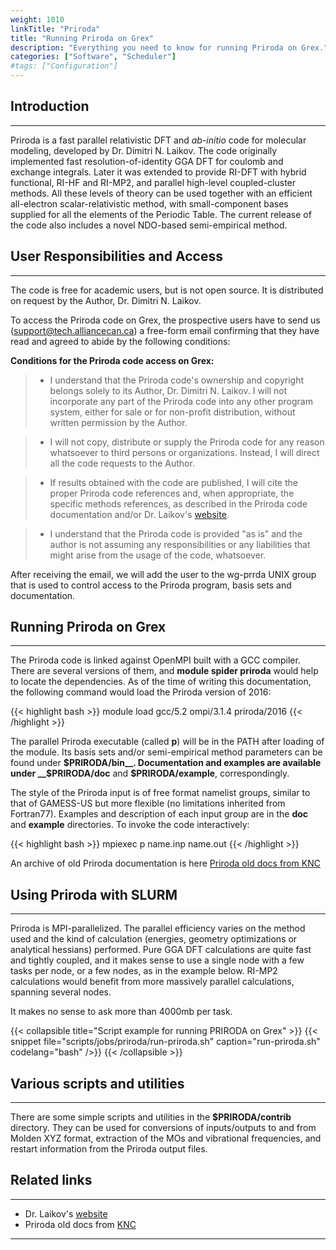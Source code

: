 ```yaml
---
weight: 1010
linkTitle: "Priroda"
title: "Running Priroda on Grex"
description: "Everything you need to know for running Priroda on Grex."
categories: ["Software", "Scheduler"]
#tags: ["Configuration"]
---
```


## Introduction
---

Priroda is a fast parallel relativistic DFT and _ab-initio_ code for molecular modeling, developed by Dr. Dimitri N. Laikov. The code originally implemented fast resolution-of-identity GGA DFT for coulomb and exchange integrals. Later it was extended to provide RI-DFT with hybrid functional, RI-HF and RI-MP2, and parallel high-level coupled-cluster methods. All these levels of theory can be used together with an efficient all-electron scalar-relativistic method, with small-component bases supplied for all the elements of the Periodic Table. The current release of the code also includes a novel NDO-based semi-empirical method.

## User Responsibilities and Access
---

The code is free for academic users, but is not open source. It is distributed on request by the Author, Dr. Dimitri N. Laikov.

To access the Priroda code on Grex, the prospective users have to send us (support@tech.alliancecan.ca) a free-form email confirming that  they have read and agreed to abide by the following conditions:

**Conditions for the Priroda code access on Grex:**

> * I understand that the Priroda code's ownership and copyright belongs solely to its Author, Dr. Dimitri N. Laikov. I will not incorporate any part of the Priroda code into any other program system, either for sale or for non-profit distribution, without written permission by the Author.

> * I will not copy, distribute or supply the Priroda code for any reason whatsoever to third persons or organizations. Instead, I will direct all the code requests to the Author.

> * If results obtained with the code are published, I will cite the proper Priroda code references and, when appropriate, the specific methods references, as described in the Priroda code documentation and/or Dr. Laikov's [website](http://rad.chem.msu.ru/~laikov/).

> * I understand that the Priroda code is provided "as is" and the author is not assuming any responsibilities or any liabilities that might arise from the usage of the code, whatsoever.

After receiving the email, we will add the user to the wg-prrda UNIX group that is used to control access to the Priroda program, basis sets and documentation.

## Running Priroda on Grex
---

The Priroda code is linked against OpenMPI built with a GCC compiler. There are several versions of them, and __module spider priroda__ would help to locate the dependencies. As of the time of writing this documentation, the following command would load the Priroda version of 2016:

{{< highlight bash >}}
module load gcc/5.2 ompi/3.1.4 priroda/2016
{{< /highlight >}}

The parallel Priroda executable (called __p__) will be in the PATH after loading of the module. Its basis sets and/or semi-empirical method parameters can be found under __$PRIRODA/bin__. Documentation and examples are available under __$PRIRODA/doc__ and __$PRIRODA/example__, correspondingly. 

The style of the Priroda input is of free format namelist groups, similar to that of GAMESS-US but more flexible (no limitations inherited from Fortran77). Examples and description of each input group are in the __doc__ and __example__ directories.
To invoke the code interactively:

{{< highlight bash >}}
mpiexec p name.inp name.out
{{< /highlight >}}

An archive of old Priroda documentation is here [Priroda old docs from KNC](/manuals/Priroda_Documentation_from_KNCWiki.pdf)

## Using Priroda with SLURM
---

Priroda is MPI-parallelized. The parallel efficiency varies on the method used and the kind of calculation (energies, geometry optimizations or analytical hessians) performed. Pure GGA DFT calculations are quite fast and tightly coupled, and it makes sense to use a single node with a few tasks per node, or a few nodes, as in the example below. RI-MP2 calculations would benefit from more massively parallel calculations, spanning several nodes. 

It makes no sense to ask more than 4000mb per task. 

{{< collapsible title="Script example for running PRIRODA on Grex" >}}
{{< snippet
    file="scripts/jobs/priroda/run-priroda.sh"
    caption="run-priroda.sh"
    codelang="bash"
/>}}
{{< /collapsible >}}

## Various scripts and utilities
---

There are some simple scripts and utilities in the __$PRIRODA/contrib__ directory. They can be used for conversions of inputs/outputs to and from Molden XYZ format, extraction of the MOs and vibrational frequencies, and restart information from the Priroda output files.

## Related links
---

* Dr. Laikov's [website](http://rad.chem.msu.ru/~laikov/)
* Priroda old docs from [KNC](/manuals/Priroda_Documentation_from_KNCWiki.pdf)

---

<!-- {{< treeview display="tree" />}} -->

<!-- Changes and update:
* 
*
*
-->

